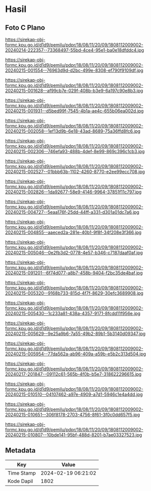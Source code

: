 # Hasil

## Foto C Plano

https://sirekap-obj-formc.kpu.go.id/d1d9/pemilu/pdpr/18/08/11/20/09/1808112009002-20240214-222357--73368497-55bd-4ce4-95e1-ba0e18dfddc4.jpg

https://sirekap-obj-formc.kpu.go.id/d1d9/pemilu/pdpr/18/08/11/20/09/1808112009002-20240215-001554--76963d9d-d2bc-499e-8308-ef790f9109df.jpg

https://sirekap-obj-formc.kpu.go.id/d1d9/pemilu/pdpr/18/08/11/20/09/1808112009002-20240215-001628--af99cb7e-029f-408b-b3e9-6a197c90e8b3.jpg

https://sirekap-obj-formc.kpu.go.id/d1d9/pemilu/pdpr/18/08/11/20/09/1808112009002-20240215-001931--d5bed99f-7545-4b1a-ae4c-655b06ea002d.jpg

https://sirekap-obj-formc.kpu.go.id/d1d9/pemilu/pdpr/18/08/11/20/09/1808112009002-20240215-002058--1ef13d9b-6e18-43ad-8689-75a36ffd8fc6.jpg

https://sirekap-obj-formc.kpu.go.id/d1d9/pemilu/pdpr/18/08/11/20/09/1808112009002-20240215-002306--746efa93-488b-4def-8e99-869c396c1cb3.jpg

https://sirekap-obj-formc.kpu.go.id/d1d9/pemilu/pdpr/18/08/11/20/09/1808112009002-20240215-002527--01bbb63b-1102-4260-8770-e2ee99ecc708.jpg

https://sirekap-obj-formc.kpu.go.id/d1d9/pemilu/pdpr/18/08/11/20/09/1808112009002-20240215-002826--1da92677-58e9-4146-9964-37851f11c797.jpg

https://sirekap-obj-formc.kpu.go.id/d1d9/pemilu/pdpr/18/08/11/20/09/1808112009002-20240215-004727--5eaa176f-25dd-44ff-a331-d301a01dc7a6.jpg

https://sirekap-obj-formc.kpu.go.id/d1d9/pemilu/pdpr/18/08/11/20/09/1808112009002-20240215-004855--aaeced2a-281e-40b1-9f8f-34f208e3f366.jpg

https://sirekap-obj-formc.kpu.go.id/d1d9/pemilu/pdpr/18/08/11/20/09/1808112009002-20240215-005046--0e2fb3d2-0778-4e57-b346-c7187daaf0af.jpg

https://sirekap-obj-formc.kpu.go.id/d1d9/pemilu/pdpr/18/08/11/20/09/1808112009002-20240215-091201--6f74d077-a8b7-458b-9404-f2bc35de4baf.jpg

https://sirekap-obj-formc.kpu.go.id/d1d9/pemilu/pdpr/18/08/11/20/09/1808112009002-20240215-005320--9168b733-815d-4f7f-8629-30efc3689908.jpg

https://sirekap-obj-formc.kpu.go.id/d1d9/pemilu/pdpr/18/08/11/20/09/1808112009002-20240215-005430--1c233a81-438a-4357-9171-8fcdd11f956e.jpg

https://sirekap-obj-formc.kpu.go.id/d1d9/pemilu/pdpr/18/08/11/20/09/1808112009002-20240215-005629--9e25a9b6-7a55-49b2-89b1-5b3140d09347.jpg

https://sirekap-obj-formc.kpu.go.id/d1d9/pemilu/pdpr/18/08/11/20/09/1808112009002-20240215-005954--77da562a-ab96-409a-a59b-e5b2c313d504.jpg

https://sirekap-obj-formc.kpu.go.id/d1d9/pemilu/pdpr/18/08/11/20/09/1808112009002-20240217-201847--09112c61-565b-4f0b-b5e7-318622296615.jpg

https://sirekap-obj-formc.kpu.go.id/d1d9/pemilu/pdpr/18/08/11/20/09/1808112009002-20240215-010510--04107462-a97e-4909-a7d1-5946c1e4a4dd.jpg

https://sirekap-obj-formc.kpu.go.id/d1d9/pemilu/pdpr/18/08/11/20/09/1808112009002-20240215-010651--306f8178-2703-4756-8f61-3f0c0dd657f5.jpg

https://sirekap-obj-formc.kpu.go.id/d1d9/pemilu/pdpr/18/08/11/20/09/1808112009002-20240215-010807--10bde141-95bf-488d-8201-b7ae03327523.jpg


## Metadata

| Key        | Value               |
| ---------- | ------------------- |
| Time Stamp | 2024-02-19 06:21:02 |
| Kode Dapil | 1802                |



